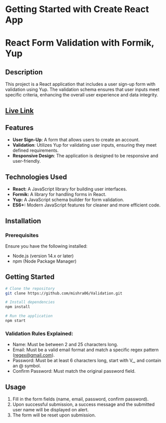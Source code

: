 # Getting Started with Create React App

# React Form Validation with Formik, Yup

## Description
This project is a React application that includes a user sign-up form with validation using Yup. The validation schema ensures that user inputs meet specific criteria, enhancing the overall user experience and data integrity.

## [Live Link](https://formicformvalidation.vercel.app/)

## Features
- **User Sign-Up**: A form that allows users to create an account.
- **Validation**: Utilizes Yup for validating user inputs, ensuring they meet defined requirements.
- **Responsive Design**: The application is designed to be responsive and user-friendly.

## Technologies Used

- **React:** A JavaScript library for building user interfaces.
- **Formik:** A library for handling forms in React.
- **Yup:** A JavaScript schema builder for form validation.
- **ES6+:** Modern JavaScript features for cleaner and more efficient code.

## Installation

### Prerequisites
Ensure you have the following installed:
- Node.js (version 14.x or later)
- npm (Node Package Manager)

## Getting Started

```bash
# Clone the repository
git clone https://github.com/mishra06/Validation.git

# Install dependencies
npm install

# Run the application
npm start
```

### Validation Rules Explained:

- Name: Must be between 2 and 25 characters long.
- Email: Must be a valid email format and match a specific regex pattern (regex@gmail.com).
- Password: Must be at least 6 characters long, start with V_, and contain an @ symbol.
- Confirm Password: Must match the original password field.

## Usage

1. Fill in the form fields (name, email, password, confirm password).
2. Upon successful submission, a success message and the submitted user name will be displayed on alert.
3. The form will be reset upon submission.

